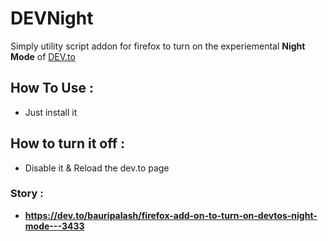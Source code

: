 # DEVNight

Simply utility script addon for firefox to turn on the experiemental **Night Mode** of [DEV.to](https://dev.to)

## How To Use : 
* Just install it

## How to turn it off : 
* Disable it & Reload the dev.to page

### Story :
* **<https://dev.to/bauripalash/firefox-add-on-to-turn-on-devtos-night-mode---3433>**
